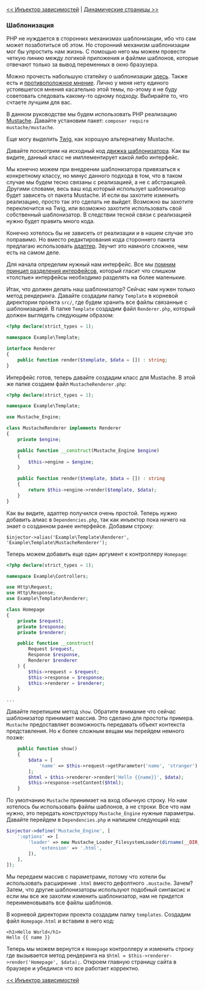 [<< Инъектор зависимостей](08-dependency-injector.md) | [Динамические страницы >>](10-dynamic-pages.md)

### Шаблонизация

PHP не нуждается в сторонних механизмах шаблонизации, ибо что сам может позаботиться об этом. Но сторонний механизм шаблонизации мог бы упростить нам жизнь. С помощью него мы можем провести четкую линию между логикой приложения и файлми шаблонов, которые отвечают только за вывод переменных в окно бразузера.

Можно прочесть набольшую статейку о шаблонизации [здесь](http://blog.ircmaxell.com/2012/12/on-templating.html). Также есть и [противоположное мнение](http://chadminick.com/articles/simple-php-template-engine.html). Лично у меня нету единого устоявшегося мнения касательно этой темы, по-этому я не буду советовать следовать какому-то одному подходу. Выбирайте то, что счтаете лучшим для вас.

В данном руководстве мы будем использовать PHP реализацию [Mustache](https://github.com/bobthecow/mustache.php). Давайте установим пакет: `composer require mustache/mustache`.

Еще могу выделить [Twig](http://twig.sensiolabs.org/), как хорошую альтернативу Mustache.

Давайте посмотрим на исходный код [движка шаблонизатора](https://github.com/bobthecow/mustache.php/blob/master/src/Mustache/Engine.php). Как вы видите, данный класс не имплементирует какой либо интерфейс.

Мы конечно можем при внедрении шаблонизатора привязаться к конкретному классу, но минус данного подхода в том, что в таком случае мы будем тесно связаны с реализацией, а не с абстракцией. Другими словами, весь ваш код который использует шаблонизатор будет зависеть от пакета Mustache. И если вы захотите изменить реализацию, просто так это сделать не выйдет. Возможно вы захотите переключится на Twig, или возможно захотите  использовать свой собственный шаблонизатор. В следствии тесной связи с реализацией нужно будет править много кода.

Конечно хотелось бы не зависеть от реализации и в нашем случае это поправимо. Но вместо редактирования кода стороннего пакета предлагаю использовать [адаптер](http://en.wikipedia.org/wiki/Adapter_pattern). Звучит это намного сложнее, чем есть на самом деле.

Для начала определим нужный нам интерфейс. Все мы [помним принцип разделения интерфейсов](https://ru.wikipedia.org/wiki/%D0%9F%D1%80%D0%B8%D0%BD%D1%86%D0%B8%D0%BF_%D1%80%D0%B0%D0%B7%D0%B4%D0%B5%D0%BB%D0%B5%D0%BD%D0%B8%D1%8F_%D0%B8%D0%BD%D1%82%D0%B5%D1%80%D1%84%D0%B5%D0%B9%D1%81%D0%B0), который гласит что слишком «толстые» интерфейсы необходимо разделять на более маленькие.

Итак, что должен делать наш шаблонизатор? Сейчас нам нужен только метод рендеринга. Давайте создадим папку `Template` в корневой директории проекта `src/`, где будем хранить все файлы связанные с шаблонизацией. В папке `Template` создадим файл `Renderer.php`, который должен выглядеть следующим образом:

```php
<?php declare(strict_types = 1);

namespace Example\Template;

interface Renderer
{
    public function render($template, $data = []) : string;
}
```

Интерфейс готов, теперь давайте создадим класс для Mustache. В этой же папке создаем файл `MustacheRenderer.php`:

```php
<?php declare(strict_types = 1);

namespace Example\Template;

use Mustache_Engine;

class MustacheRenderer implements Renderer
{
    private $engine;

    public function __construct(Mustache_Engine $engine)
    {
        $this->engine = $engine;
    }

    public function render($template, $data = []) : string
    {
        return $this->engine->render($template, $data);
    }
}
```

Как вы видите, адаптер получился очень простой. Теперь нужно добавить алиас в `Dependencies.php`, так как инъектор пока ничего на знает о созданном ранее интерфейсе. Добавим строку:

`$injector->alias('Example\Template\Renderer', 'Example\Template\MustacheRenderer');`

Теперь можем добавить еще один аргумент к контроллеру `Homepage`:

```php
<?php declare(strict_types = 1);

namespace Example\Controllers;

use Http\Request;
use Http\Response;
use Example\Template\Renderer;

class Homepage
{
    private $request;
    private $response;
    private $renderer;

    public function __construct(
        Request $request, 
        Response $response,
        Renderer $renderer
    ) {
        $this->request = $request;
        $this->response = $response;
        $this->renderer = $renderer;
    }

...
```

Давайте перепишем метод `show`. Обратите внимание что сейчас шаблонизатор принимает массив. Это сделано для простоты примера. `Mustache` предоставляет возможность передавать объект контекста представления. Но к более сложным вещам мы перейдем немного позже:

```php
    public function show()
    {
        $data = [
            'name' => $this->request->getParameter('name', 'stranger'),
        ];
        $html = $this->renderer->render('Hello {{name}}', $data);
        $this->response->setContent($html);
    }
```

По умолчанию `Mustache` принимает на вход обычную строку. Но нам хотелось бы использовать файлы шаблонов, а не строки. Все что нам нужно, это передать конструктору `Mustache_Engine` нужные параметры. Давайте перейдем в `Dependencies.php` и напишем следующий код:

```php
$injector->define('Mustache_Engine', [
    ':options' => [
        'loader' => new Mustache_Loader_FilesystemLoader(dirname(__DIR__) . '/templates', [
            'extension' => '.html',
        ]),
    ],
]);
```

Мы передаем массив с параметрами, потому что хотели бы использовать расширение `.html` вместо дефолтного `.mustache`. Зачем? Затем, что другие шаблонизаторы используют подобный синтаксис и если мы все же захотим изменить шаблонизатор, нам не придется переименовывать все файлы шаблонов.

В корневой директории проекта создадим папку `templates`. Создадим файл `Homepage.html` и вставим в него код:

```
<h1>Hello World</h1>
Hello {{ name }}
```

Теперь мы можем вернутся к `Homepage` контроллеру и изменить строку где вызывается метод рендеринга на `$html = $this->renderer->render('Homepage', $data);`. Откроем главную страницу сайта в браузере и убедимся что все работает корректно.

[<< Инъектор зависимостей](08-dependency-injector.md)
